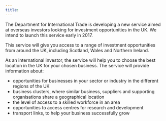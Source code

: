 ```yaml
---
title: 
---
```


The Department for International Trade is developing a new service aimed at overseas investors looking for investment opportunities in the UK. We intend to launch this service early in 2017.

This service will give you access to a range of investment opportunities from around the UK, including Scotland, Wales and Northern Ireland.

As an international investor, the service will help you to choose the best location in the UK for your chosen business. The service will provide information about:


- opportunities for businesses in your sector or industry in the different regions of the UK
- business clusters, where similar business, suppliers and supporting organisations share a geographical location
- the level of access to a skilled workforce in an area
- opportunities to access centres for research and development
- transport links, to help your business successfully grow

